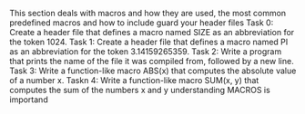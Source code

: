 This section deals with  macros and how they are used, the most common predefined macros and how to include guard your header files
Task 0: Create a header file that defines a macro named SIZE as an abbreviation for the token 1024.
Task 1: Create a header file that defines a macro named PI as an abbreviation for the token 3.14159265359.
Task 2: Write a program that prints the name of the file it was compiled from, followed by a new line.
Task 3: Write a function-like macro ABS(x) that computes the absolute value of a number x.
Taskn 4: Write a function-like macro SUM(x, y) that computes the sum of the numbers x and y
understanding MACROS is importand 
